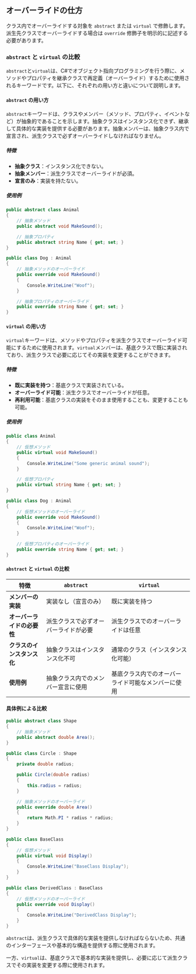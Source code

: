 ## オーバーライドの仕方

クラス内でオーバーライドする対象を `abstract` または `virtual` で修飾します。
派生先クラスでオーバーライドする場合は `override` 修飾子を明示的に記述する必要があります。

### `abstract` と `virtual` の比較

`abstract`と`virtual`は、C#でオブジェクト指向プログラミングを行う際に、メソッドやプロパティを継承クラスで再定義（オーバーライド）するために使用されるキーワードです。以下に、それぞれの用い方と違いについて説明します。

#### `abstract` の用い方

`abstract`キーワードは、クラスやメンバー（メソッド、プロパティ、イベントなど）が抽象的であることを示します。抽象クラスはインスタンス化できず、継承して具体的な実装を提供する必要があります。抽象メンバーは、抽象クラス内で宣言され、派生クラスで必ずオーバーライドしなければなりません。

##### 特徴
- **抽象クラス**：インスタンス化できない。
- **抽象メンバー**：派生クラスでオーバーライドが必須。
- **宣言のみ**：実装を持たない。

##### 使用例

```csharp
public abstract class Animal
{
    // 抽象メソッド
    public abstract void MakeSound();

    // 抽象プロパティ
    public abstract string Name { get; set; }
}

public class Dog : Animal
{
    // 抽象メソッドのオーバーライド
    public override void MakeSound()
    {
        Console.WriteLine("Woof");
    }

    // 抽象プロパティのオーバーライド
    public override string Name { get; set; }
}
```

#### `virtual` の用い方

`virtual`キーワードは、メソッドやプロパティを派生クラスでオーバーライド可能にするために使用されます。`virtual`メンバーは、基底クラスで既に実装されており、派生クラスで必要に応じてその実装を変更することができます。

##### 特徴
- **既に実装を持つ**：基底クラスで実装されている。
- **オーバーライド可能**：派生クラスでオーバーライドが任意。
- **再利用可能**：基底クラスの実装をそのまま使用することも、変更することも可能。

##### 使用例

```csharp
public class Animal
{
    // 仮想メソッド
    public virtual void MakeSound()
    {
        Console.WriteLine("Some generic animal sound");
    }

    // 仮想プロパティ
    public virtual string Name { get; set; }
}

public class Dog : Animal
{
    // 仮想メソッドのオーバーライド
    public override void MakeSound()
    {
        Console.WriteLine("Woof");
    }

    // 仮想プロパティのオーバーライド
    public override string Name { get; set; }
}
```

#### `abstract` と `virtual` の比較

| 特徴                     | `abstract`                           | `virtual`                              |
|--------------------------|--------------------------------------|----------------------------------------|
| **メンバーの実装**       | 実装なし（宣言のみ）                 | 既に実装を持つ                         |
| **オーバーライドの必要性**| 派生クラスで必ずオーバーライドが必要 | 派生クラスでのオーバーライドは任意     |
| **クラスのインスタンス化**| 抽象クラスはインスタンス化不可       | 通常のクラス（インスタンス化可能）     |
| **使用例**               | 抽象クラス内でのメンバー宣言に使用   | 基底クラス内でのオーバーライド可能なメンバーに使用 |

#### 具体例による比較

```csharp
public abstract class Shape
{
    // 抽象メソッド
    public abstract double Area();
}

public class Circle : Shape
{
    private double radius;

    public Circle(double radius)
    {
        this.radius = radius;
    }

    // 抽象メソッドのオーバーライド
    public override double Area()
    {
        return Math.PI * radius * radius;
    }
}

public class BaseClass
{
    // 仮想メソッド
    public virtual void Display()
    {
        Console.WriteLine("BaseClass Display");
    }
}

public class DerivedClass : BaseClass
{
    // 仮想メソッドのオーバーライド
    public override void Display()
    {
        Console.WriteLine("DerivedClass Display");
    }
}
```

`abstract`は、派生クラスで具体的な実装を提供しなければならないため、共通のインターフェースや基本的な構造を提供する際に使用されます。

一方、`virtual`は、基底クラスで基本的な実装を提供し、必要に応じて派生クラスでその実装を変更する際に使用されます。

